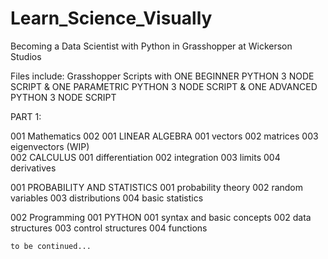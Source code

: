 # Learn_Science_Visually
Becoming a Data Scientist with Python in Grasshopper at Wickerson Studios

Files include:
Grasshopper Scripts with
ONE BEGINNER PYTHON 3 NODE SCRIPT &
ONE PARAMETRIC PYTHON 3 NODE SCRIPT &
ONE ADVANCED PYTHON 3 NODE SCRIPT

PART 1:

001 Mathematics
002
  001 LINEAR ALGEBRA
    001 vectors
    002 matrices
    003 eigenvectors
(WIP)    
  002 CALCULUS 
    001 differentiation
    002 integration
    003 limits
    004 derivatives

  001 PROBABILITY AND STATISTICS
    001 probability theory
    002 random variables
    003 distributions
    004 basic statistics

002 Programming
  001 PYTHON
    001 syntax and basic concepts
    002 data structures
    003 control structures
    004 functions

    to be continued...

    
